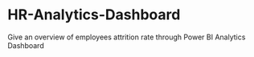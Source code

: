 # HR-Analytics-Dashboard
Give an overview of employees attrition rate through Power BI Analytics Dashboard
